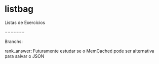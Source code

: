 listbag
=======

Listas de Exercícios

=======

Branchs:

rank_answer: Futuramente estudar se o MemCached pode ser alternativa para salvar o JSON